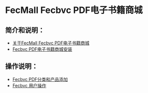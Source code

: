 FecMall Fecbvc PDF电子书籍商城
===============================

简介和说明：
---------

*  [关于FecMall Fecbvc PDF电子书籍商城](fecmall-fecbvc-pdf-about.md)
*  [Fecbvc PDF电子书籍商城安装](fecmall-fecbvc-install.md)

操作说明：
---------

*  [Fecbvc PDF分类和产品添加](fecmall-fecbvc-pdf-add.md)
*  [Fecbvc 用户操作](fecmall-fecbvc-pdf-customer.md)










